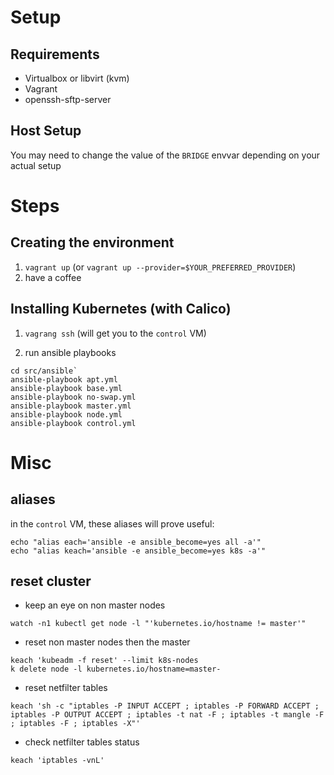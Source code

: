 





# Setup

## Requirements

- Virtualbox or libvirt (kvm)
- Vagrant
- openssh-sftp-server

## Host Setup

You may need to change the value of the `BRIDGE` envvar depending on your actual setup


# Steps

## Creating the environment

1. `vagrant up` (or `vagrant up --provider=$YOUR_PREFERRED_PROVIDER`)
1. have a coffee


## Installing Kubernetes (with Calico)

1. `vagrang ssh` (will get you to the `control` VM)

1. run ansible playbooks
 ```
cd src/ansible`
ansible-playbook apt.yml
ansible-playbook base.yml
ansible-playbook no-swap.yml
ansible-playbook master.yml
ansible-playbook node.yml
ansible-playbook control.yml
 ```

# Misc

## aliases

in the `control` VM, these aliases will prove useful:
```
echo "alias each='ansible -e ansible_become=yes all -a'"  
echo "alias keach='ansible -e ansible_become=yes k8s -a'" 
```


## reset cluster

- keep an eye on non master nodes
 ```
watch -n1 kubectl get node -l "'kubernetes.io/hostname != master'"
 ```

- reset non master nodes then the master
 ```
keach 'kubeadm -f reset' --limit k8s-nodes
k delete node -l kubernetes.io/hostname=master-
 ```

- reset netfilter tables
 ```
keach 'sh -c "iptables -P INPUT ACCEPT ; iptables -P FORWARD ACCEPT ; iptables -P OUTPUT ACCEPT ; iptables -t nat -F ; iptables -t mangle -F ; iptables -F ; iptables -X"'
 ```

- check netfilter tables status
 ```
keach 'iptables -vnL'
 ```

